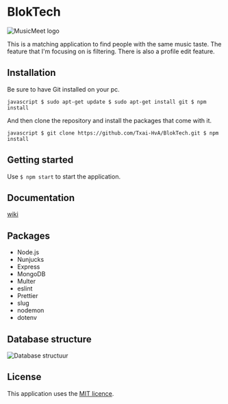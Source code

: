 # BlokTech

![MusicMeet logo](https://i.imgur.com/q6k7ypo.png)

This is a matching application to find people with the same music taste. The feature that I'm focusing on is filtering. There is also a profile edit feature.

## Installation

Be sure to have Git installed on your pc.

``javascript
$ sudo apt-get update
$ sudo apt-get install git
$ npm install ``

And then clone the repository and install the packages that come with it.

``javascript
$ git clone https://github.com/Txai-HvA/BlokTech.git
$ npm install
``

## Getting started
Use ``$ npm start`` to start the application.

## Documentation
[wiki](https://github.com/Txai-HvA/BlokTech/wiki)

## Packages
- Node.js
- Nunjucks
- Express
- MongoDB
- Multer
- eslint
- Prettier
- slug
- nodemon
- dotenv

## Database structure

![Database structuur](https://i.imgur.com/npHNFsO.png)

## License
This application uses the [MIT licence](https://github.com/Txai-HvA/BlokTech/blob/main/LICENSE).

